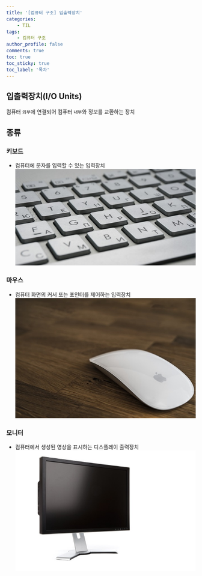 ```yaml
---
title: '[컴퓨터 구조] 입출력장치'
categories:
    - TIL
tags:
    - 컴퓨터 구조
author_profile: false
comments: true
toc: true
toc_sticky: true
toc_label: '목차'
---
```


## 입출력장치(I/O Units)
컴퓨터 `외부`에 연결되어 컴퓨터 `내부`와 정보를 교환하는 장치

## 종류
### 키보드
* 컴퓨터에 문자를 입력할 수 있는 입력장치
![keyboard](/assets/images/2023/08/21/cs-04-keyboard.jpg)

### 마우스
* 컴퓨터 화면의 커서 또는 포인터를 제어하는 입력장치
![mouse](/assets/images/2023/08/21/cs-04-mouse.jpg)

### 모니터
* 컴퓨터에서 생성된 영상을 표시하는 디스플레이 출력장치
![monitor](/assets/images/2023/08/21/cs-04-monitor.jpg)